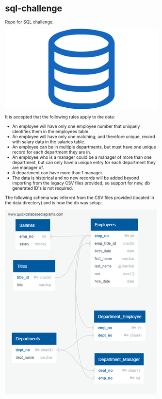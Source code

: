 # sql-challenge

<p>Repo for SQL challenge.</p>

![](images/sql.png)

<p>It is accepted that the following rules apply to the data:<p>

<ul>
<li>An employee will have only one employee number that uniquely identifies them in the employees table.</li>
<li>An employee will have only one matching; and therefore unique, record with salary data in the salaries table.</li>
<li>An employee can be in multiple departments, but must have one unique record for each department they are in.</li>
<li>An employee who is a manager could be a manager of more than one department, but can only have a unique entry for each department they are manager of.</li>
<li>A department can have more than 1 manager.</li>
<li>The data is historical and no new records will be added beyond importing from the legacy CSV files provided, so support for new, db generated ID's is not required.</li>
</ul>

<p>The following schema was inferred from the CSV files provided (located in the data directory) and is how the db was setup:</p>

![](images/diagram.png)

